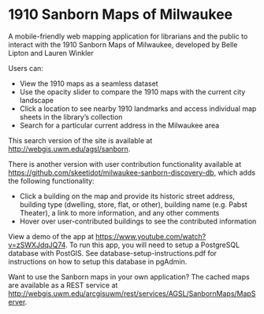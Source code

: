 # 1910 Sanborn Maps of Milwaukee
A mobile-friendly web mapping application for librarians and the public to interact with the 1910 Sanborn Maps of Milwaukee, developed by Belle Lipton and Lauren Winkler

Users can:
-	View the 1910 maps as a seamless dataset
-   Use the opacity slider to compare the 1910 maps with the current city landscape
-	Click a location to see nearby 1910 landmarks and access individual map sheets in the library’s collection
-	Search for a particular current address in the Milwaukee area

This search version of the site is available at http://webgis.uwm.edu/agsl/sanborn.

There is another version with user contribution functionality available at https://github.com/skeetidot/milwaukee-sanborn-discovery-db, which adds the following functionality:
-   Click a building on the map and provide its historic street address, building type (dwelling, store, flat, or other), building name (e.g. Pabst Theater), a link to more information, and any other comments
-   Hover over user-contributed buildings to see the contributed information

View a demo of the app at https://www.youtube.com/watch?v=zSWXJdqJQ74. To run this app, you will need to setup a PostgreSQL database with PostGIS. See database-setup-instructions.pdf for instructions on how to setup this database in pgAdmin.

Want to use the Sanborn maps in your own application? The cached maps are available as a REST service at http://webgis.uwm.edu/arcgisuwm/rest/services/AGSL/SanbornMaps/MapServer.